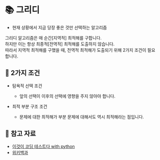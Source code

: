# 📚 그리디
* 현재 상황에서 지금 당장 좋은 것만 선택하는 알고리즘

그리디 알고리즘은 매 순간[지역적] 최적해를 구합니다. <br>
하지만 이는 항상 최종적[전역적] 최적해를 도출하지 않습니다. <br>
따라서 지역적 최적해를 구했을 때, 전역적 최적해가 도출되기 위해 2가지 조건이 필요합니다.

## 📌 2가지 조건

* 탐욕적 선택 조건
    * 앞의 선택이 이후의 선택에 영향을 주지 않아야 합니다.
   
* 최적 부분 구조 조건
    * 문제에 대한 최적해가 부분 문제에 대해서도 역시 최적해라는 점입니다.

## 📌 참고 자료
* [이것이 코딩 테스트다 with python](http://www.kyobobook.co.kr/product/detailViewKor.laf?barcode=9791162243077&gclid=Cj0KCQjwnNyUBhCZARIsAI9AYlEFI5pOJXRZAcHoPFxXdJ2koTq-_aa10kLvirGasCF0x4Q8KIHdaDkaAkFEEALw_wcB)
* [위키백과](https://ko.wikipedia.org/wiki/%ED%83%90%EC%9A%95_%EC%95%8C%EA%B3%A0%EB%A6%AC%EC%A6%98)